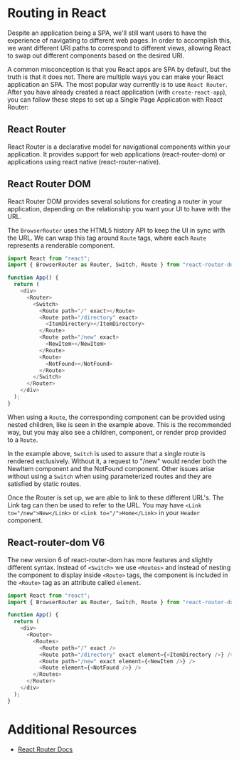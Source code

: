 # Routing in React

Despite an application being a SPA, we'll still want users to have the experience of navigating to different web pages. In order to accomplish this, we want different URI paths to correspond to different views, allowing React to swap out different components based on the desired URI.

A common misconception is that you React apps are SPA by default, but the truth is that it does not. There are multiple ways you can make your React application an SPA. The most popular way currently is to use `React Router`. After you have already created a react application (with `create-react-app`), you can follow these steps to set up a Single Page Application with React Router:

## React Router

React Router is a declarative model for navigational components within your application. It provides support for web applications (react-router-dom) or applications using react native (react-router-native).

## React Router DOM

React Router DOM provides several solutions for creating a router in your application, depending on the relationship you want your UI to have with the URL.

The `BrowserRouter` uses the HTML5 history API to keep the UI in sync with the URL. We can wrap this tag around `Route` tags, where each `Route` represents a renderable component.

```javascript
import React from "react";
import { BrowserRouter as Router, Switch, Route } from "react-router-dom";

function App() {
  return (
    <div>
      <Router>
        <Switch>
          <Route path="/" exact></Route>
          <Route path="/directory" exact>
            <ItemDirectory></ItemDirectory>
          </Route>
          <Route path="/new" exact>
            <NewItem></NewItem>
          </Route>
          <Route>
            <NotFound></NotFound>
          </Route>
        </Switch>
      </Router>
    </div>
  );
}
```

When using a `Route`, the corresponding component can be provided using nested children, like is seen in the example above. This is the recommended way, but you may also see a children, component, or render prop provided to a `Route`.

In the example above, `Switch` is used to assure that a single route is rendered exclusively. Without it, a request to "/new" would render both the NewItem component and the NotFound component. Other issues arise without using a `Switch` when using parameterized routes and they are satisfied by static routes.

Once the Router is set up, we are able to link to these different URL's. The Link tag can then be used to refer to the URL. You may have `<Link to="/new">New</Link>` or `<Link to="/">Home</Link>` in your `Header` component.



## React-router-dom V6
The new version 6 of react-router-dom has more features and slightly different syntax. Instead of `<Switch>` we use `<Routes>` and instead of nesting the component to display inside `<Route>` tags, the component is included in the `<Route>` tag as an attribute called `element`.

```javascript
import React from "react";
import { BrowserRouter as Router, Switch, Route } from "react-router-dom";

function App() {
  return (
    <div>
      <Router>
        <Routes>
          <Route path="/" exact />
          <Route path="/directory" exact element={<ItemDirectory />} />
          <Route path="/new" exact element={<NewItem />} />
          <Route element={<NotFound />} />
        </Routes>
      </Router>
    </div>
  );
}
```

# Additional Resources

- [React Router Docs](https://github.com/ReactTraining/react-router)
